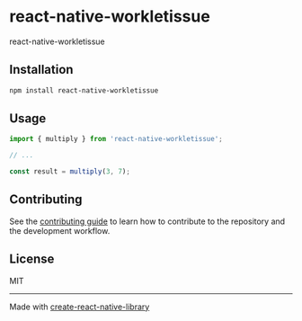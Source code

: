 # react-native-workletissue

react-native-workletissue

## Installation

```sh
npm install react-native-workletissue
```

## Usage


```js
import { multiply } from 'react-native-workletissue';

// ...

const result = multiply(3, 7);
```

## Contributing

See the [contributing guide](CONTRIBUTING.md) to learn how to contribute to the repository and the development workflow.

## License

MIT

---

Made with [create-react-native-library](https://github.com/callstack/react-native-builder-bob)
